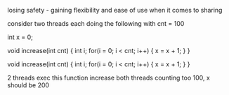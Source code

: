 losing safety - gaining flexibility and ease of use when it comes to sharing 

consider two threads each doing the following with cnt = 100

int x = 0;

void increase(int cnt) {
    int i;
    for(i = 0; i < cnt; i++) {
        x = x + 1;
    }
}

void increase(int cnt) {
    int i;
    for(i = 0; i < cnt; i++) {
        x = x + 1;
    }
}

2 threads exec this function increase
both threads counting too 100, x should be 200 

